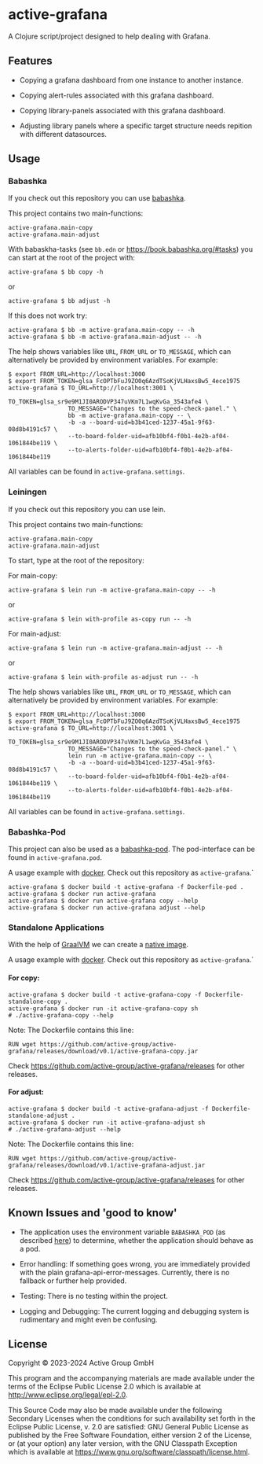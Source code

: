 # active-grafana

A Clojure script/project designed to help dealing with Grafana.

## Features

- Copying a grafana dashboard from one instance to another instance.
- Copying alert-rules associated with this grafana dashboard.
- Copying library-panels associated with this grafana dashboard.

- Adjusting library panels where a specific target structure needs repition
  with different datasources.

## Usage

### Babashka

If you check out this repository you can use [babashka](https://book.babashka.org/).

This project contains two main-functions:

```
active-grafana.main-copy
active-grafana.main-adjust
```

With babaskha-tasks (see `bb.edn` or https://book.babashka.org/#tasks) you can start at the root of the project with:

```
active-grafana $ bb copy -h
```
or

```
active-grafana $ bb adjust -h
```

If this does not work try:

```
active-grafana $ bb -m active-grafana.main-copy -- -h
active-grafana $ bb -m active-grafana.main-adjust -- -h
```

The help shows variables like `URL`, `FROM_URL` or `TO_MESSAGE`, which can
alternatively be provided by environment variables. For example:

```
$ export FROM_URL=http://localhost:3000
$ export FROM_TOKEN=glsa_FcOPTbFuJ9ZO0q6AzdTSoKjVLHaxsBw5_4ece1975
active-grafana $ TO_URL=http://localhost:3001 \
                 TO_TOKEN=glsa_sr9e9M1JI0ARODVP347uVKm7L1wqKvGa_3543afe4 \
                 TO_MESSAGE="Changes to the speed-check-panel." \
                 bb -m active-grafana.main-copy -- \
                 -b -a --board-uid=b3b41ced-1237-45a1-9f63-08d8b4191c57 \
                 --to-board-folder-uid=afb10bf4-f0b1-4e2b-af04-1061844be119 \
                 --to-alerts-folder-uid=afb10bf4-f0b1-4e2b-af04-1061844be119
```

All variables can be found in `active-grafana.settings`.

### Leiningen

If you check out this repository you can use lein.

This project contains two main-functions:

```
active-grafana.main-copy
active-grafana.main-adjust
```

To start, type at the root of the repository:

For main-copy:
```
active-grafana $ lein run -m active-grafana.main-copy -- -h
```
or
```
active-grafana $ lein with-profile as-copy run -- -h
```

For main-adjust:
```
active-grafana $ lein run -m active-grafana.main-adjust -- -h
```
or

```
active-grafana $ lein with-profile as-adjust run -- -h
```

The help shows variables like `URL`, `FROM_URL` or `TO_MESSAGE`, which can
alternatively be provided by environment variables. For example:

```
$ export FROM_URL=http://localhost:3000
$ export FROM_TOKEN=glsa_FcOPTbFuJ9ZO0q6AzdTSoKjVLHaxsBw5_4ece1975
active-grafana $ TO_URL=http://localhost:3001 \
                 TO_TOKEN=glsa_sr9e9M1JI0ARODVP347uVKm7L1wqKvGa_3543afe4 \
                 TO_MESSAGE="Changes to the speed-check-panel." \
                 lein run -m active-grafana.main-copy -- \
                 -b -a --board-uid=b3b41ced-1237-45a1-9f63-08d8b4191c57 \
                 --to-board-folder-uid=afb10bf4-f0b1-4e2b-af04-1061844be119 \
                 --to-alerts-folder-uid=afb10bf4-f0b1-4e2b-af04-1061844be119
```

All variables can be found in `active-grafana.settings`.

### Babashka-Pod

This project can also be used as a [babashka-pod](https://github.com/babashka/pods).
The pod-interface can be found in `active-grafana.pod`.

A usage example with [docker](https://www.docker.com/).
Check out this repository as `active-grafana`.`

```
active-grafana $ docker build -t active-grafana -f Dockerfile-pod .
active-grafana $ docker run active-grafana
active-grafana $ docker run active-grafana copy --help
active-grafana $ docker run active-grafana adjust --help
```

### Standalone Applications

With the help of [GraalVM](https://www.graalvm.org/) we can create a [native
image](https://www.graalvm.org/latest/reference-manual/native-image/).

A usage example with [docker](https://www.docker.com/).
Check out this repository as `active-grafana`.`

#### For copy:

```
active-grafana $ docker build -t active-grafana-copy -f Dockerfile-standalone-copy .
active-grafana $ docker run -it active-grafana-copy sh
# ./active-grafana-copy --help
```

Note: The Dockerfile contains this line:

```
RUN wget https://github.com/active-group/active-grafana/releases/download/v0.1/active-grafana-copy.jar
```

Check https://github.com/active-group/active-grafana/releases for other releases.

#### For adjust:

```
active-grafana $ docker build -t active-grafana-adjust -f Dockerfile-standalone-adjust .
active-grafana $ docker run -it active-grafana-adjust sh
# ./active-grafana-adjust --help
```

Note: The Dockerfile contains this line:

```
RUN wget https://github.com/active-group/active-grafana/releases/download/v0.1/active-grafana-adjust.jar
```

Check https://github.com/active-group/active-grafana/releases for other releases.


## Known Issues and 'good to know'

- The application uses the environment variable `BABASHKA_POD` (as described
  [here](https://github.com/babashka/pods?tab=readme-ov-file#environment)) to
  determine, whether the application should behave as a pod.

- Error handling:
  If something goes wrong, you are immediately provided with the plain
  grafana-api-error-messages. Currently, there is no fallback or further help
  provided.

- Testing:
  There is no testing within the project.

- Logging and Debugging:
  The current logging and debugging system is rudimentary and might even be
  confusing.

## License

Copyright © 2023-2024 Active Group GmbH

This program and the accompanying materials are made available under the
terms of the Eclipse Public License 2.0 which is available at
http://www.eclipse.org/legal/epl-2.0.

This Source Code may also be made available under the following Secondary
Licenses when the conditions for such availability set forth in the Eclipse
Public License, v. 2.0 are satisfied: GNU General Public License as published by
the Free Software Foundation, either version 2 of the License, or (at your
option) any later version, with the GNU Classpath Exception which is available
at https://www.gnu.org/software/classpath/license.html.
